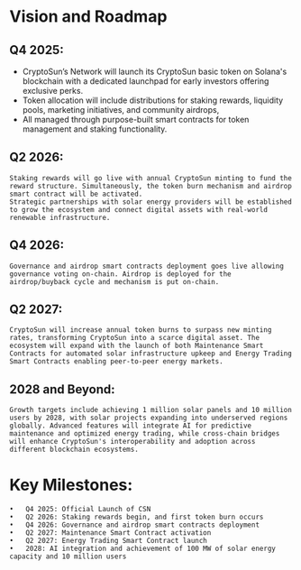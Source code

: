 # Vision and Roadmap

## Q4 2025: 

- CryptoSun’s Network will launch its CryptoSun basic token on Solana's blockchain with a dedicated launchpad for early investors offering exclusive perks. <br>
- Token allocation will include distributions for staking rewards, liquidity pools, marketing initiatives, and community airdrops, <br>
- All managed through purpose-built smart contracts for token management and staking functionality.

## Q2 2026: 

    Staking rewards will go live with annual CryptoSun minting to fund the reward structure. Simultaneously, the token burn mechanism and airdrop smart contract will be activated.
    Strategic partnerships with solar energy providers will be established to grow the ecosystem and connect digital assets with real-world renewable infrastructure.

## Q4 2026: 

    Governance and airdrop smart contracts deployment goes live allowing governance voting on-chain. Airdrop is deployed for the airdrop/buyback cycle and mechanism is put on-chain.

## Q2 2027: 

    CryptoSun will increase annual token burns to surpass new minting rates, transforming CryptoSun into a scarce digital asset. The ecosystem will expand with the launch of both Maintenance Smart Contracts for automated solar infrastructure upkeep and Energy Trading Smart Contracts enabling peer-to-peer energy markets. 

## 2028 and Beyond: 

    Growth targets include achieving 1 million solar panels and 10 million users by 2028, with solar projects expanding into underserved regions globally. Advanced features will integrate AI for predictive maintenance and optimized energy trading, while cross-chain bridges will enhance CryptoSun's interoperability and adoption across different blockchain ecosystems.

# Key Milestones:
    •	Q4 2025: Official Launch of CSN
    •	Q2 2026: Staking rewards begin, and first token burn occurs
    •	Q4 2026: Governance and airdrop smart contracts deployment
    •	Q2 2027: Maintenance Smart Contract activation
    •	Q2 2027: Energy Trading Smart Contract launch
    •	2028: AI integration and achievement of 100 MW of solar energy capacity and 10 million users

